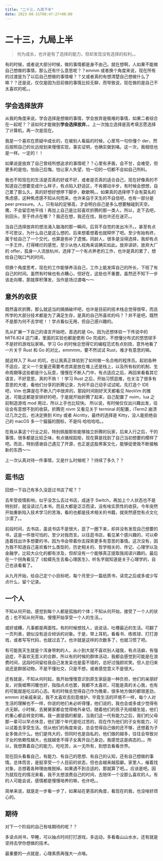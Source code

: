 ```yaml
---
title: "二十三，九局下半"
date: 2023-08-31T08:47:27+08:00
---
```


# 二十三，九局上半

> 何为成长，也许是有了选择的能力，但却发现没有选择的权利。。

有的时候，或者说大部分时候，做的事情都是身不由己。就在想啊，人如果不能做自己想做的事情，那么还有什么意思呢？？emmm 或者换个角度来说，现在所有的过渡是为了以后自己想做的事情嚒？？又或者真的有想清楚自己想做什么了嘛？？还是说，仅仅是因为目前做的事情比较无聊，而导致说，现在做的是自己不太喜欢的呢。。

## 学会选择放弃

从我的角度来说，学会选择是想做的事情，学会放弃是极难的事情，如果二者综合在一起呢？？该如何才能做到**学会选择放弃**。。上一次独立选择是高考填志愿选择了计算机，再一次是现在。

我是一个喜欢在质疑中成长的，在被别人看扁的时候，心里骂一句你懂个 der，然后按照自己的长远规划来慢慢实现，事实证明，也确实做到咯。这一次，我相信也是一样。一定的！！

如果说是放弃了自己曾经所想追求的事情呢？？心里有矛盾，会不甘，会难受，但更多的是怕，怕自己后悔，怕让家人失望，怕一切的一切都不会如自己所料。

我也不知现在的生活是否真的好或不好，或者是否真的适合自己，现在好像真的不知道自己想要变成什么样子，有点陷入舒适区，不肯挪动半步，有时候会想想，自己累了那么久，真的好想好想停下脚步，歇歇啊。。如果真的选择停下会有莫名的焦虑感，这种焦虑感不知从何而来，也许来自于天生的不自信吧，也有一部分是 peer pressure。人，只有站的足够高，才会明白自己是多么想要触碰到天空。鹰，不会留恋地平线！再加上自己是比较喜欢折腾的那一类人，所以，走下去吧，别回头，至于终点在哪？？我还在想，我还在找，我也许还在迷茫。。

当自己选择放弃的想法涌入脑海的那一瞬间，后背不自觉的发出冷汗。。甚至有点不可思议，为什么自己是这么想的，后来想着想着也就释怀了吧。至少有始有终，属于给自己了一个交代，也算是弥补了遗憾。同龄人，很多是没得选择，我却有点一手王炸，打得稀烂的感觉，至少从他人视角来说确实如此。放弃读研，放弃大厂的 offer，孤身一人流放杭州，选择了一个有点养老的工作，也许是真的累了，想给自己喘口气的时间，

但换个角度思考，现在的工作能够养活自己，工作上能发挥自己的所长，下班了有自己的时间。虽然有时候也有点糟心，但好在，这些也不重要。虽然还不知下一步该走向哪，那就厚积薄发，当作是场过渡咯～～

## 意外的收获

既然喜欢折腾，那么就适当的搞搞破坏吧，也许是目前的技术栈总觉得很窄，而且所学的大部分技术都是为了满足生存，是真的自己所喜欢的吗？？并不是吧，既然不是那为何不去学呢！！学点看似无用，但自己感兴趣的。

先从扩展一下自己的语言开始吧，首选的是 Go，因为还想体验一下传说中的 MIT6.824 这门课，里面的实验也都是使用 Go 完成的，不想懂分布式的悠悠球手不是好的游戏玩家嘛。学习 Go 的时候总觉得它的编程范式有点别扭，意外地看了一片关于 Rust 和 Go 的对比，emmmm，要不然试试 Rust，难才有意思的嘛。

就这样入了 Rust 的坑，也让我真正体验到了如何做一名合格的程序员。起初各种不适应，定义一个变量还需要考虑其是放在堆上还是栈上，以及所有权的机制、生命周期等这些都是什么玩意，慢慢在不断入门中，有点适应之后，再回来看看其它语言，不好意思，真的不熟！！学习 Rust 之后，开始习惯逛推，也关注了很多有意思的大佬，看他们分享的折腾记录，为何不自己动手试试呢。先打造个 IDE 吧，Vim 也算是在不断入门中放弃的，那段时间刚好天天都看见 NeoVim 的推送，可能这都是安排好的吧，于是就开始折腾了起来，自己配置了 nvim，lua 之前制造游戏 mod 用过，所以上手也比较快。 所以说，有时候仅仅出兴趣出发，往往会有意想不到的收获。折腾完 nivm 又看见关于 terminal 的配置，iTerm2 崩溃过几次之后，也决定换到 Kitty 或者 Alcritty，最终的选择是 Kitty，没人能拒绝自己的 macOS 多一个猫猫的图标，不是吗 哈哈哈哈。。

在我从事这个行业之前，特别佩服那些能够独立折腾的玩家，后来入行之后，干的事情，很多都是比较乏味，有点循规蹈矩，现在算是找到了自己当初想要的模样了吧。而且，特别感谢自己遇见了开源，也正是这股黑客文化，能够促使我不断接触新的东西～～

上一次认真对待一件事情，又是什么时候呢？？持续了多久？？

## 逛书店

回想一下自己有多久没逛过书店了呢？？

去年受疫情影响，似乎没怎么去过书店，成迷于 Switch，再加上个人状态也不是特别好，就没读过几本书。而且大都是泛泛而读，没有啥实质性的收获。今年突然开始重新陷入技术学习的苦海，看的也都是技术相关的书籍，就突然感觉有点文化沙漠了。。

前段时间，去书店，虽说书店不是很大，逛了一圈下来，却并没有发现自己想要的书，这是一件很可怕的，至少对我而言。以往逛书店，看见某个感兴趣的，可以牵连着找出许多想要的书，因为书会带着你去探索更多有意思的事情。这次没有，因为我不知道自己喜欢看什么类型的，历史相关的、哲学相关的、传记、心理学以及金融学，比较大众化的都有涉及，但却没有一个能够真正提取我阅读兴趣的。最后在一个拐角看见了《蛤蟆先生去看心理医生》，听名字就知道是关于心理学的，自己也该看看了。

从九月开始，给自己定个小目标吧，每个月至少一篇纸质书，读完之后或多或少写点什么，留个记录。

## 一个人

不知从何开始，感觉到每个人都是孤独的个体；不知从何开始，接受了一个人的状态；也不知从何开始，慢慢开始享受一个人的生活。。

或好或糟，凡事都是两面性。有的时候想找人，说说话，吐槽最近的生活。可翻了一页列表，貌似没有适合倾诉的对象。于是，带上耳机，看看书、练练球、打打游戏，或者写写代码，也就过去了。也许就是这样的次数多了，也就习惯了吧。

有可能我天生就是个浑身带刺的人，从小到大就不喜欢别人碰我，有点洁癖，有强迫症，不喜欢无意义的合群，所以有的时候的群体活动，我都会感觉到可能是在浪费时间，这段时间留给我自己发发呆也是蛮不错的，总好过强颜欢笑。但人总归来说还是群居动物，不是不懂社交，只是不想，或者感觉意义不是很大。

还有就是，不知从何时起，我开始慢慢意识到原生家庭是一种负担，他们的亲朋好友，对我嘘寒问暖也好，指指点点也罢，我都不太喜欢，可能是真的关心我，也有的可能就是吃瓜的心态。有的时候总觉得自己作为晚辈，很多地方做的都很差劲，emmm 对亲戚来说，我不太喜欢去刻意维护，毕竟生活的环境不一样，每个人对生活的理解也不一样，你说的他们未必听得懂，他们说的，我也会或多或少觉得有点无聊。小时候，去舅舅家都会觉得格外亲切，随着他们的孩子先结婚生娃，他们的重心都会转变的嘛。我一直提倡的都是，当我们这一代有能力之后，我们的父母那一辈可以早点休息，他们那个年代是吃过苦的，现在作为他们的子女有能力，可以试着去享受生活。但从他们的角度来说，总会觉得自己做的还不够，还想着为子女多做点什么。他们是伟大的，但同时也是自私的，他们做的越多，往往会导致对子女的依赖性越大，也就越舍不得子女离开自己身边，我感觉这是病态的。。所以，我想靠着自己的能力，吃吃苦，从一无所有，到想去看看世界。

现在回头看看自己，有能力、有自己的思想、有自己的认知，还有自己想做的事情。总体而言，是挺享受一个人目前的状态，但也会越来越孤僻。家里人，催着找对象，总想着各种理由推脱掉。如果遇不到合适的，那就算了吧。。应该是吧。因为就现在的情况来看，我不太想浪费自己的时间，去陪伴一个没那么喜欢的人。有的人可能会说，感情都是慢慢培养的嘛，也许吧。。

简单来说，就是走一步看一步了，如果站在更高的角度，看现在的我，也没啥好烦心的。

## 期待

对下一个阶段的自己有啥期待的呢？？

多读点闲书，早睡，可以抽点时间打打游戏，多运动，多看看山山水水，还有就是坚持去学你想做的技术。

最重要的一点就是，心理素质再强大一点咯。

